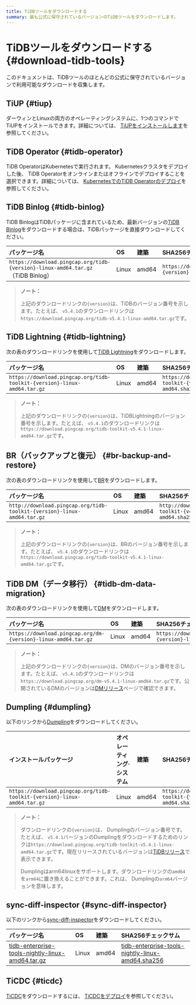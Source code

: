 ```yaml
---
title: TiDBツールをダウンロードする
summary: 最も公式に保守されているバージョンのTiDBツールをダウンロードします。
---
```


# TiDBツールをダウンロードする {#download-tidb-tools}

このドキュメントは、TiDBツールのほとんどの公式に保守されているバージョンで利用可能なダウンロードを収集します。

## TiUP {#tiup}

ダーウィンとLinuxの両方のオペレーティングシステムに、1つのコマンドでTiUPをインストールできます。詳細については、 [TiUPをインストールします](/tiup/tiup-overview.md#install-tiup)を参照してください。

## TiDB Operator {#tidb-operator}

TiDB OperatorはKubernetesで実行されます。 Kubernetesクラスタをデプロイした後、 TiDB Operatorをオンラインまたはオフラインでデプロイすることを選択できます。詳細については、 [KubernetesでのTiDB Operatorのデプロイ](https://docs.pingcap.com/tidb-in-kubernetes/stable/deploy-tidb-operator/)を参照してください。

## TiDB Binlog {#tidb-binlog}

TiDB BinlogはTiDBパッケージに含まれているため、最新バージョンの[TiDB Binlog](/tidb-binlog/tidb-binlog-overview.md)をダウンロードする場合は、TiDBパッケージを直接ダウンロードしてください。

| パッケージ名                                                                         | OS    | 建築    | SHA256チェックサム                                                     |
| :----------------------------------------------------------------------------- | :---- | :---- | :--------------------------------------------------------------- |
| `https://download.pingcap.org/tidb-{version}-linux-amd64.tar.gz` （TiDB Binlog） | Linux | amd64 | `https://download.pingcap.org/tidb-{version}-linux-amd64.sha256` |

> **ノート：**
>
> 上記のダウンロードリンクの`{version}`は、TiDBのバージョン番号を示します。たとえば、 `v5.4.1`のダウンロードリンクは`https://download.pingcap.org/tidb-v5.4.1-linux-amd64.tar.gz`です。

## TiDB Lightning {#tidb-lightning}

次の表のダウンロードリンクを使用して[TiDB Lightning](/tidb-lightning/tidb-lightning-overview.md)をダウンロードします。

| パッケージ名                                                                   | OS    | 建築    | SHA256チェックサム                                                             |
| :----------------------------------------------------------------------- | :---- | :---- | :----------------------------------------------------------------------- |
| `https://download.pingcap.org/tidb-toolkit-{version}-linux-amd64.tar.gz` | Linux | amd64 | `https://download.pingcap.org/tidb-toolkit-{version}-linux-amd64.sha256` |

> **ノート：**
>
> 上記のダウンロードリンクの`{version}`は、TiDBLightningのバージョン番号を示します。たとえば、 `v5.4.1`のダウンロードリンクは`https://download.pingcap.org/tidb-toolkit-v5.4.1-linux-amd64.tar.gz`です。

## BR（バックアップと復元） {#br-backup-and-restore}

次の表のダウンロードリンクを使用して[BR](/br/backup-and-restore-tool.md)をダウンロードします。

| パッケージ名                                                                  | OS    | 建築    | SHA256チェックサム                                                            |
| :---------------------------------------------------------------------- | :---- | :---- | :---------------------------------------------------------------------- |
| `http://download.pingcap.org/tidb-toolkit-{version}-linux-amd64.tar.gz` | Linux | amd64 | `http://download.pingcap.org/tidb-toolkit-{version}-linux-amd64.sha256` |

> **ノート：**
>
> 上記のダウンロードリンクの`{version}`は、BRのバージョン番号を示します。たとえば、 `v5.4.1`のダウンロードリンクは`https://download.pingcap.org/tidb-toolkit-v5.4.1-linux-amd64.tar.gz`です。

## TiDB DM（データ移行） {#tidb-dm-data-migration}

次の表のダウンロードリンクを使用して[DM](/dm/dm-overview.md)をダウンロードします。

| パッケージ名                                                         | OS    | 建築    | SHA256チェックサム                                                   |
| :------------------------------------------------------------- | :---- | :---- | :------------------------------------------------------------- |
| `https://download.pingcap.org/dm-{version}-linux-amd64.tar.gz` | Linux | amd64 | `https://download.pingcap.org/dm-{version}-linux-amd64.sha256` |

> **ノート：**
>
> 上記のダウンロードリンクの`{version}`は、DMのバージョン番号を示します。たとえば、 `v5.4.1`のダウンロードリンクは`https://download.pingcap.org/dm-v5.4.1-linux-amd64.tar.gz`です。公開されているDMのバージョンは[DMリリース](https://github.com/pingcap/dm/releases)ページで確認できます。

## Dumpling {#dumpling}

以下のリンクから[Dumpling](/dumpling-overview.md)をダウンロードしてください。

| インストールパッケージ                                                              | オペレーティング·システム | 建築    | SHA256チェックサム                                                             |
| :----------------------------------------------------------------------- | :------------ | :---- | :----------------------------------------------------------------------- |
| `https://download.pingcap.org/tidb-toolkit-{version}-linux-amd64.tar.gz` | Linux         | amd64 | `https://download.pingcap.org/tidb-toolkit-{version}-linux-amd64.sha256` |

> **ノート：**
>
> ダウンロードリンクの`{version}`は、 Dumplingのバージョン番号です。たとえば、 `v5.4.1`バージョンのDumplingをダウンロードするためのリンクは`https://download.pingcap.org/tidb-toolkit-v5.4.1-linux-amd64.tar.gz`です。現在リリースされているバージョンは[TiDBリリース](https://github.com/pingcap/tidb/releases)で表示できます。
>
> Dumplingはarm64linuxをサポートします。ダウンロードリンクの`amd64`を`arm64`に置き換えることができます。これは、 Dumplingの`arm64`バージョンを意味します。

## sync-diff-inspector {#sync-diff-inspector}

以下のリンクから[sync-diff-inspector](/sync-diff-inspector/sync-diff-inspector-overview.md)をダウンロードしてください。

| パッケージ名                                                                                                                            | OS    | 建築    | SHA256チェックサム                                                                                                                      |
| :-------------------------------------------------------------------------------------------------------------------------------- | :---- | :---- | :-------------------------------------------------------------------------------------------------------------------------------- |
| [tidb-enterprise-tools-nightly-linux-amd64.tar.gz](https://download.pingcap.org/tidb-enterprise-tools-nightly-linux-amd64.tar.gz) | Linux | amd64 | [tidb-enterprise-tools-nightly-linux-amd64.sha256](https://download.pingcap.org/tidb-enterprise-tools-nightly-linux-amd64.sha256) |

## TiCDC {#ticdc}

[TiCDC](/ticdc/ticdc-overview.md)をダウンロードするには、 [TiCDCをデプロイ](/ticdc/deploy-ticdc.md)を参照してください。
